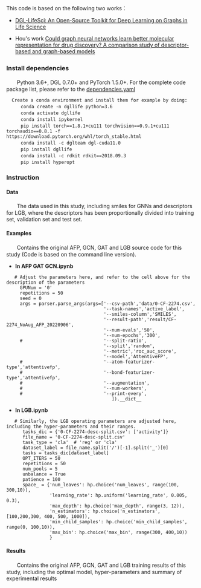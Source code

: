 This code is based on the following two works：  
  - [DGL-LifeSci: An Open-Source Toolkit for Deep Learning on Graphs in Life Science](https://pubs.acs.org/doi/10.1021/acsomega.1c04017)
  * Hou's work [Could graph neural networks learn better molecular representation for drug discovery? A comparison study of descriptor-based and graph-based models](https://jcheminf.biomedcentral.com/articles/10.1186/s13321-020-00479-8) 

### Install dependencies　　
　　Python 3.6+, DGL 0.7.0+ and PyTorch 1.5.0+. For the complete code package list, please refer to the [dependencies.yaml](./dependencies.yaml)  
 
  ```
    Create a conda environment and install them for example by doing: 
    　　conda create -n dgllife python=3.6  
    　　conda activate dgllife  
    　　conda install ipykernel  
    　　pip install torch==1.8.1+cu111 torchvision==0.9.1+cu111 torchaudio==0.8.1 -f https://download.pytorch.org/whl/torch_stable.html  
    　　conda install -c dglteam dgl-cuda11.0  
    　　pip install dgllife  
    　　conda install -c rdkit rdkit==2018.09.3  
    　　pip install hyperopt  
 ```
### Instruction
#### Data
　　The data used in this study, including smiles for GNNs and descriptors for LGB, where the descriptors has been proportionally divided into training set, validation set and test set.
#### Examples
　　Contains the original AFP, GCN, GAT and LGB source code for this study (Code is based on the command line version). 
  - **In AFP GAT GCN.ipynb**
 ```
    # Adjust the parameters here, and refer to the cell above for the description of the parameters
      GPUNum = '0'
      repetitions = 50
      seed = 0 
      args = parser.parse_args(args=['--csv-path','data/0-CF-2274.csv',
                                     '--task-names','active_label',
                                     '--smiles-column','SMILES',
                                     '--result-path','result/CF-2274_NoAug_AFP_20220906',
                                     '--num-evals','50',
                                     '--num-epochs','300',
      #                              '--split-ratio',
                                     '--split','random',                     
                                     '--metric','roc_auc_score',
                                     '--model','AttentiveFP',
      #                              '--atom-featurizer-type','attentivefp',
      #                              '--bond-featurizer-type','attentivefp',
      #                              '--augmentation',
      #                              '--num-workers',
      #                              '--print-every',
                                        ]).__dict__
``` 
  * **In LGB.ipynb**
```
   # Similarly, the LGB operating parameters are adjusted here, including the hyper-parameters and their ranges.
      tasks_dic = {'0-CF-2274-desc-split.csv': ['activity']}
      file_name = '0-CF-2274-desc-split.csv'
      task_type = 'cla'  # 'reg' or 'cla'
      dataset_label = file_name.split('/')[-1].split('_')[0]  
      tasks = tasks_dic[dataset_label]
      OPT_ITERS = 50
      repetitions = 50
      num_pools = 5
      unbalance = True
      patience = 100
      space_ = {'num_leaves': hp.choice('num_leaves', range(100, 300,10)),
                'learning_rate': hp.uniform('learning_rate', 0.005, 0.3),
                'max_depth': hp.choice('max_depth', range(3, 12)),
                'n_estimators': hp.choice('n_estimators', [100,200,300, 400, 500, 1000]),
                'min_child_samples': hp.choice('min_child_samples', range(0, 100,10)),
                'max_bin': hp.choice('max_bin', range(300, 400,10))
                }
``` 
#### Results
　　Contains the original AFP, GCN, GAT and LGB training results of this study, including the optimal model, hyper-parameters and summary of experimental results
  

